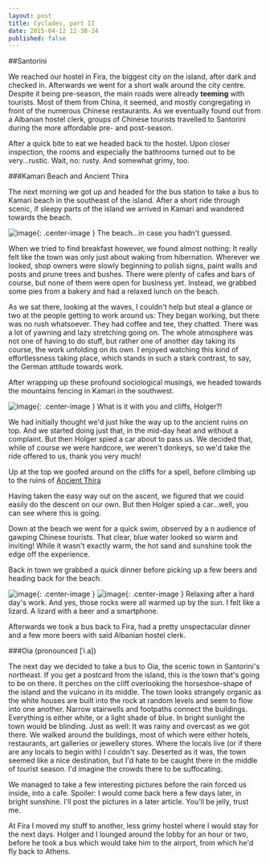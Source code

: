 ```yaml
---
layout: post
title: Cyclades, part II
date: 2015-04-12 12-30-24
published: false
---
```


##Santorini

We reached our hostel in Fira, the biggest city on the island, after dark and checked in. Afterwards we went for a short walk around the city centre. Despite it being pre-season, the main roads were already **teeming** with tourists. Most of them from China, it seemed, and mostly congregating in front of the numerous Chinese restaurants. As we eventually found out from a Albanian hostel clerk, groups of Chinese tourists travelled to Santorini during the more affordable pre- and post-season.

After a quick bite to eat we headed back to the hostel. Upon closer inspection, the rooms and especially the bathrooms turned out to be very...rustic. Wait, no: rusty. And somewhat grimy, too.


###Kamari Beach and Ancient Thira

The next morning we got up and headed for the bus station to take a bus to Kamari beach in the southeast of the island. After a short ride through scenic, if sleepy parts of the island we arrived in Kamari and wandered towards the beach. 

![image](http://escapingsloth.com/pics/IMG_20150407_101603_scaled.jpg){: .center-image }
The beach...in case you hadn't guessed.

When we tried to find breakfast however, we found almost nothing: It really felt like the town was only just about waking from hibernation. Wherever we looked, shop owners were slowly beginning to polish signs, paint walls and posts and prune trees and bushes. There were plenty of cafes and bars of course, but none of them were open for business yet. Instead, we grabbed some pies from a bakery and had a relaxed lunch on the beach.

As we sat there, looking at the waves, I couldn't help but steal a glance or two at the people getting to work around us: They began working, but there was no rush whatsoever. They had coffee and tee, they chatted. There was a lot of yawning and lazy stretching going on. The whole atmosphere was not one of having to do stuff, but rather one of another day taking its course, the work unfolding on its own. I enjoyed watching this kind of effortlessness taking place, which stands in such a stark contrast, to say, the German attitude towards work.

After wrapping up these profound sociological musings, we headed towards the mountains fencing in Kamari in the southwest. 

![image](http://escapingsloth.com/pics/IMG_20150407_122013_scaled.jpg){: .center-image }
What is it with you and cliffs, Holger?!

We had initially thought we'd just hike the way up to the ancient ruins on top. And we started doing just that, in the mid-day heat and without a complaint. But then Holger spied a car about to pass us. We decided that, while of course we were hardcore, we weren't donkeys, so we'd take the ride offered to us, thank you very much!

Up at the top we goofed around on the cliffs for a spell,  before climbing up to the ruins of [Ancient Thira](http://)


Having taken the easy way out on the ascent, we figured that we could easily do the descent on our own. But then Holger spied a car...well, you can see where this is going. 

Down at the beach we went for a quick swim, observed by a n audience of gawping Chinese tourists. That clear, blue water looked so warm and inviting! While it wasn't exactly warm, the hot sand and sunshine took the edge off the experience.

Back in town we grabbed a quick dinner before picking up a few beers and heading back for the beach.

![image](http://escapingsloth.com/pics/IMG_20150407_162900_scaled.jpg){: .center-image }
![image](http://escapingsloth.com/pics/IMG_20150407_165155_scaled.jpg){: .center-image }
Relaxing after a hard day's work. And yes, those rocks were all warmed up by the sun. I felt like a lizard. A lizard with a beer and a smartphone.

Afterwards we took a bus back to Fira, had a pretty unspectacular dinner and a few more beers with said Albanian hostel clerk. 


###Oia (pronounced [ˈi.a])

The next day we decided to take a bus to Oia, the scenic town in Santorini's northeast. If you get a postcard from the island, this is the town that's going to be on there. It perches on the cliff overlooking the horseshoe-shape of the island and the vulcano in its middle. The town looks strangely organic as the white houses are built into the rock at random levels and seem to flow into one another. Narrow stairwells and footpaths connect the buildings. Everything is either white, or a light shade of blue. In bright sunlight the town would be blinding. Just as well: It was rainy and overcast as we got there. We walked around the buildings, most of which were either hotels, restaurants, art galleries or jewellery stores. Where the locals live (or if there are any locals to begin with) I couldn't say. Deserted as it was, the town seemed like a nice destination, but I'd hate to be caught there in the middle of tourist season. I'd imagine the crowds there to be suffocating.

We managed to take a few interesting pictures before the rain forced us inside, into a cafe. Spoiler: I would come back here a few days later, in bright sunshine. I'll post the pictures in a later article. You'll be jelly, trust me.

At Fira I moved my stuff to another, less grimy hostel where I would stay for the next days. Holger and I lounged around the lobby for an hour or two, before he took a bus which would take him to the airport, from which he'd fly back to Athens.


